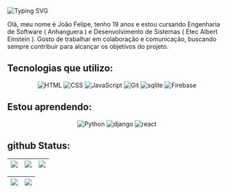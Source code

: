 ![Typing SVG](https://readme-typing-svg.demolab.com?font=Fira+Code&duration=3000&pause=2000&color=8FBCBB&&center=falsewidth=100%&lines=Bem+vindo+ao+meu+github.;Meu+nome+é+João+Felipe.;Tenho+19+anos.;Sou+desenvolvedor+web!;)

Olá, meu nome é João Felipe, tenho 19 anos e estou cursando Engenharia de Software ( Anhanguera ) e Desenvolvimento de Sistemas ( Etec Albert Einstein ). Gosto de trabalhar em colaboração e comunicação, buscando sempre contribuir para alcançar os objetivos do projeto.

## Tecnologias que utilizo:

<p align="center">
  <img src="https://skillicons.dev/icons?i=html" alt="HTML">
  <img src="https://skillicons.dev/icons?i=css" alt="CSS">
  <img src="https://skillicons.dev/icons?i=js" alt="JavaScript">
  <img src="https://skillicons.dev/icons?i=git" alt="Git">
  <img src="https://skillicons.dev/icons?i=sqlite" alt="sqlite	">
  <img src="https://skillicons.dev/icons?i=firebase" alt="Firebase">
</p>

## Estou aprendendo:

<p align="center">
  <img src="https://skillicons.dev/icons?i=python" alt="Python">
  <img src="https://skillicons.dev/icons?i=django" alt="django">
  <img src="https://skillicons.dev/icons?i=react" alt="react">
</p>

<!-- icones: https://github.com/tandpfun/skill-icons#icons-list -->


## github Status:

| ![](http://github-profile-summary-cards.vercel.app/api/cards/stats?username=J0A0F3L1P3&theme=nord_dark) | ![](https://github-readme-stats.vercel.app/api/top-langs/?username=J0A0F3L1P3&layout=compact&langs_count=6&theme=nord) | ![](http://github-profile-summary-cards.vercel.app/api/cards/repos-per-language?username=J0A0F3L1P3&hide=Html&theme=nord_dark) |
| :-: | :-: | :-: |

| ![](http://github-profile-summary-cards.vercel.app/api/cards/profile-details?username=J0A0F3L1P3&theme=nord_dark) | ![](https://github-readme-streak-stats.herokuapp.com/?user=J0A0F3L1P3&date_format=M%20j%5B%2C%20Y%5D&background=2D3742&stroke=2D3742&ring=6bbbca&fire=6bbbca&currStreakNum=fff&sideNums=6bbbca&currStreakLabel=6bbbca&sideLabels=fff&dates=fff) |
| :-: | :-: |
